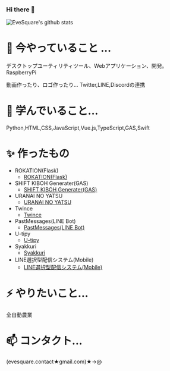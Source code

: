### Hi there 👋
![EveSquare's github stats](https://github-readme-stats.vercel.app/api?username=evesquare&theme=radical&show_icons=true)

<!--
**EveSquare/evesquare** is a ✨ _special_ ✨ repository because its `README.md` (this file) appears on your GitHub profile.

Here are some ideas to get you started:



- 👯 I’m looking to collaborate on ...
- 🤔 I’m looking for help with ...
- 💬 Ask me about ...

- 😄 Pronouns: ...
- ⚡ Fun fact: ...
-->
# 🔭 今やっていること ...

デスクトップユーティリティツール、Webアプリケーション、開発。RaspberryPi

動画作ったり、ロゴ作ったり...
Twitter,LINE,Discordの連携


# 🌱 学んでいること...

Python,HTML,CSS,JavaScript,Vue.js,TypeScript,GAS,Swift

# ✨ 作ったもの

- ROKATION(Flask)
  - [ROKATION(Flask)](https://sleepy-river-86061.herokuapp.com/)
- SHIFT KIBOH Generater(GAS)
  - [SHIFT KIBOH Generater(GAS)](https://script.google.com/macros/s/AKfycbzZhDodoCy0ubZADyBA8VpoxbfgNN3SURZN1ZTwQOjzUaqBPifI/exec)
- URANAI NO YATSU
  - [URANAI NO YATSU](https://enigmatic-brook-72697.herokuapp.com/)
- Twince
  - [Twince](https://t.co/lY1Ltrnsyc?amp=1)
- PastMessages(LINE Bot)
  - [PastMessages(LINE Bot)](https://time-capsule-messages.herokuapp.com)
- U-tipy
  - [U-tipy](https://u-tipy.herokuapp.com)
- Syakkuri
  - [Syakkuri](https://syakkuri.herokuapp.com)
- LINE選択型配信システム(Mobile)
  - [LINE選択型配信システム(Mobile)](https://kyouno.herokuapp.com/)

# ⚡ やりたいこと...

全自動農業

# 📫 コンタクト...

(evesquare.contact★gmail.com)★->@


